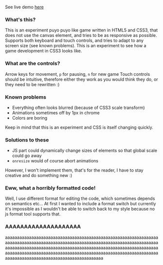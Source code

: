 See live demo [here](http://zb3.github.io/kf)

### What's this?

This is an experiment puyo puyo like game written in HTML5 and CSS3, that does not use the canvas element, and tries to be as responsive as possible. Supports both keyboard and touch controls, and tries to adapt to any screen size (see known problems).
This is an experiment to see how a game development in CSS3 looks like.

### What are the controls?

Arrow keys for movement, `p` for pausing, `n` for new game
Touch controls should be intuitive, therefore either they work as you would think they do, or they need to be rewritten :)

### Known problems

- Everything often looks blurred (because of CSS3 scale transform)
- Animations sometimes off by 1px in chrome
- Colors are boring

Keep in mind that this is an experiment and CSS is itself changing quickly.

### Solutions to these

- JS part could dynamically change sizes of elements so that global scale could go away
- `onresize` would of course abort animations

However, I won't implement them, that's for the reader, I have to stay creative and do something new :)

### Eww, what a horribly formatted code!

Well, I use different format for editing the code, which sometimes depends on semantics etc...
At first I wanted to include a format switch but currently it's impossible as I wouldn't be able to switch back to my style because no js format tool supports that.

### AAAAAAAAAAAAAAAAAAAA

aaaaaaaaaaaaaaaaaaaaaaaaaaaaaaaaaaaaaaaaaaaaaaaaaaaaaaaaaaaaaaaaaaaaaaaaaaaaaaaaaaaaaaaaaaaaaaaaaaaaaaaaaaaaaaaaaaaaaaaaaaaaaaaaaaaaaaaaaaaaaaaaaaaaaaaaaaaaaaaaaaaaaaaaaaaaaaaaaaaaaaaaaaaaaaaaaaaaaaaaaaaaaaaaaaaaaaaaaaaaaaaaaaaaaaaaaaaaaaaaaaaaaaaaaaaaaaaaaaaaaaaaaaaaaaaaaaaaaaaaaaaaaaaaaaaaaaaaa

